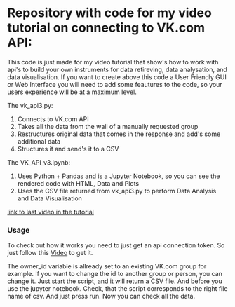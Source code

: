 # Repository with code for my video tutorial on connecting to VK.com API:
This code is just made for my video tutorial that show's how to work with api's to build your own instruments 
for data retireving, data analysation, and data visualisation. 
If you want to create above this code a User Friendly GUI or Web Interface you will
need to add some feautures to the code, so your users experience will be at a maximum level.

The vk_api3.py:
1. Connects to VK.com API
2. Takes all the data from the wall of a manually requested group
3. Restructures original data that comes in the response and add's some additional data
4. Structures it and send's it to a CSV

The VK_API_v3.ipynb:
1. Uses Python + Pandas and is a Jupyter Notebook, so you can see the rendered code with HTML, Data and Plots
2. Uses the CSV file returned from vk_api3.py to perform Data Analysis and Data Visualisation

[link to last video in the tutorial](https://www.youtube.com/watch?v=jnP1kri-YNM&list=PLPRsICSqu9Fp8v5Os1UU8QcSuRaN5efGf&index=8&t=2472s)

### Usage
To check out how it works you need to just get an api connection token.
So just follow this [Video](https://youtu.be/nbqRFxSw_RI?list=PLPRsICSqu9Fp8v5Os1UU8QcSuRaN5efGf) to get it.

The owner_id variable is allready set to an  existing VK.com group for example.
If you want to change the id to another group or person, you can change it. 
Just start the script, and it will return a CSV file.
And before you use the jupyter notebook. Check, that the script corresponds to the right file name of csv.
And just press run. Now you can check all the data.


